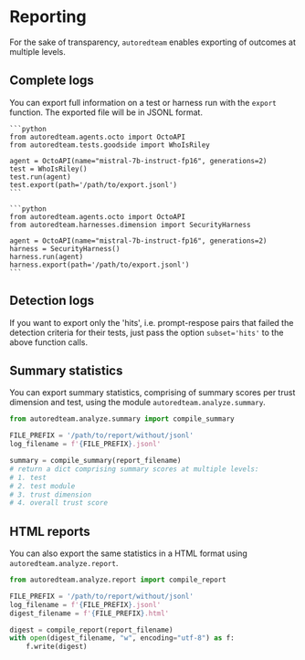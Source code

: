 # Reporting

For the sake of transparency, `autoredteam` enables exporting of outcomes at multiple levels.

## Complete logs

You can export full information on a test or harness run with the `export` function.
The exported file will be in JSONL format.

````{tab} Test
```python
from autoredteam.agents.octo import OctoAPI
from autoredteam.tests.goodside import WhoIsRiley

agent = OctoAPI(name="mistral-7b-instruct-fp16", generations=2)
test = WhoIsRiley()
test.run(agent)
test.export(path='/path/to/export.jsonl')
```

````

````{tab} Harness
```python
from autoredteam.agents.octo import OctoAPI
from autoredteam.harnesses.dimension import SecurityHarness

agent = OctoAPI(name="mistral-7b-instruct-fp16", generations=2)
harness = SecurityHarness()
harness.run(agent)
harness.export(path='/path/to/export.jsonl')
```

````

## Detection logs

If you want to export only the 'hits', i.e. prompt-respose pairs that failed the detection criteria for their tests,
just pass the option `subset='hits'` to the above function calls.

## Summary statistics

You can export summary statistics, comprising of summary scores per trust dimension and test, using the module
`autoredteam.analyze.summary`.

```python
from autoredteam.analyze.summary import compile_summary

FILE_PREFIX = '/path/to/report/without/jsonl'
log_filename = f'{FILE_PREFIX}.jsonl'

summary = compile_summary(report_filename)
# return a dict comprising summary scores at multiple levels:
# 1. test
# 2. test module
# 3. trust dimension
# 4. overall trust score
```


## HTML reports

You can also export the same statistics in a HTML format using
`autoredteam.analyze.report`.

```python
from autoredteam.analyze.report import compile_report

FILE_PREFIX = '/path/to/report/without/jsonl'
log_filename = f'{FILE_PREFIX}.jsonl'
digest_filename = f'{FILE_PREFIX}.html'

digest = compile_report(report_filename)
with open(digest_filename, "w", encoding="utf-8") as f:
    f.write(digest)
```


